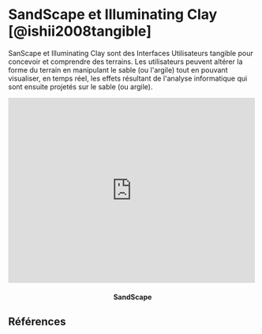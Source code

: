 # SandScape et Illuminating Clay [@ishii2008tangible]

SanScape et Illuminating Clay sont des Interfaces Utilisateurs tangible pour concevoir et comprendre des terrains. Les utilisateurs peuvent altérer la forme du terrain en manipulant le sable (ou l'argile) tout en pouvant visualiser, en temps réel, les effets résultant de l'analyse informatique qui sont ensuite projetés sur le sable (ou argile).

<iframe src="https://player.vimeo.com/video/44538789" width="500" height="375" frameborder="0" webkitallowfullscreen mozallowfullscreen allowfullscreen></iframe>
<h4 style="text-align:center">SandScape</h4>

## Références